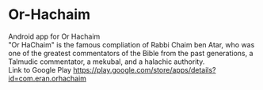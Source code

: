 # Or-Hachaim
Android app for Or Hachaim <br/>
"Or HaChaim" is the famous compliation of Rabbi Chaim ben Atar, who was one of the greatest commentators of the Bible from the past generations, a Talmudic commentator, a mekubal, and a halachic authority. <br>
Link to Google Play  https://play.google.com/store/apps/details?id=com.eran.orhachaim
